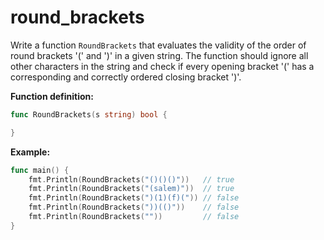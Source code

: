 # round_brackets


Write a function `RoundBrackets` that evaluates the validity of the order of round brackets '(' and ')' in a given string. The function should ignore all other characters in the string and check if every opening bracket '(' has a corresponding and correctly ordered closing bracket ')'.

**Function definition:**

```go
func RoundBrackets(s string) bool {

}
```

**Example:**

```go
func main() {
	fmt.Println(RoundBrackets("()()()"))   // true
	fmt.Println(RoundBrackets("(salem)"))  // true
	fmt.Println(RoundBrackets(")(1)(f)(")) // false
	fmt.Println(RoundBrackets("))(()"))    // false
	fmt.Println(RoundBrackets(""))         // false
}
```
